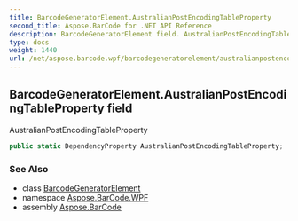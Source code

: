 ```yaml
---
title: BarcodeGeneratorElement.AustralianPostEncodingTableProperty
second_title: Aspose.BarCode for .NET API Reference
description: BarcodeGeneratorElement field. AustralianPostEncodingTableProperty
type: docs
weight: 1440
url: /net/aspose.barcode.wpf/barcodegeneratorelement/australianpostencodingtableproperty/
---
```

## BarcodeGeneratorElement.AustralianPostEncodingTableProperty field

AustralianPostEncodingTableProperty

```csharp
public static DependencyProperty AustralianPostEncodingTableProperty;
```

### See Also

* class [BarcodeGeneratorElement](../)
* namespace [Aspose.BarCode.WPF](../../../aspose.barcode.wpf/)
* assembly [Aspose.BarCode](../../../)


